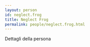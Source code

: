 ```yaml
---
layout: person
id: neglect.frog
title: Neglect Frog
permalink: people/neglect.frog.html
---
```


Dettagli della persona